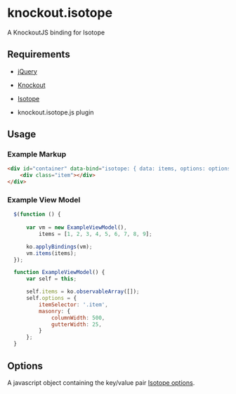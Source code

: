 knockout.isotope
================

A KnockoutJS binding for Isotope


## Requirements

* [jQuery](http://jquery.com/)
* [Knockout](http://knockoutjs.com/)
* [Isotope](http://isotope.metafizzy.co/)
* knockout.isotope.js plugin

    <script src="http://cdnjs.cloudflare.com/ajax/libs/jquery/2.0.3/jquery.js"></script>
    <script src="http://cdnjs.cloudflare.com/ajax/libs/knockout/3.0.0/knockout-debug.js"></script>
    <script src="http://cdnjs.cloudflare.com/ajax/libs/jquery.isotope/1.5.25/jquery.isotope.js"></script>
    <script src="src/knockout.isotope.js"></script>
    
## Usage

### Example Markup

```html
<div id="container" data-bind="isotope: { data: items, options: options }">
    <div class="item"></div>
</div>
```
  
### Example View Model

```javascript
  $(function () {
    
      var vm = new ExampleViewModel(),
          items = [1, 2, 3, 4, 5, 6, 7, 8, 9];

      ko.applyBindings(vm);
      vm.items(items);
  });

  function ExampleViewModel() {
      var self = this;

      self.items = ko.observableArray([]);
      self.options = {
          itemSelector: '.item',
          masonry: {
              columnWidth: 500,
              gutterWidth: 25,
          }
      };
  }
```
    
## Options

A javascript object containing the key/value pair [Isotope options](http://isotope.metafizzy.co/docs/options.html).
